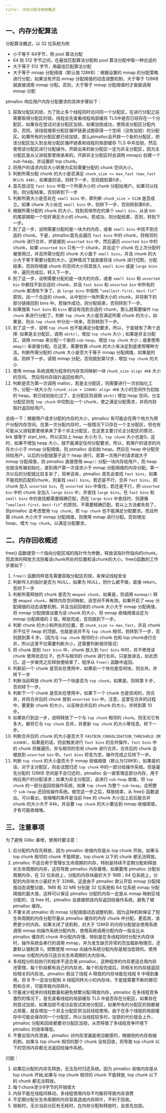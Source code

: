 ```yaml
---
title： 内存分配与释放概述
---
```


## 一、内存分配算法

分配算法概述，以 32 位系统为例

- 小于等于 64字节，用 pool 算法分配
- 64 到 512 字节之间，在最佳匹配算法分配和 pool 算法分配中取一种合适的
- 大于等于 512 字节，用最佳匹配算法分配
- 大于等于 mmap 分配阈值（默认值 128KB）：根据设置的 mmap 的分配策略进行分配，如果没有开启 mmap 分配阈值的动态调整机制，大于等于 128KB 就直接调用 mmap 分配。否则，大于等于 mmap 分配阈值时才直接调用 mmap 分配

ptmalloc 响应用户内存分配要求的具体步骤如下：

1. 获取分配区的锁，为了防止多个线程同时访问同一个分配区，在进行分配之前需要取得分配区的锁。线程会先查看线程局部缓存 TLS中是否已经存在一个分配区，如果存在尝试对该分配区加锁，如果加锁成功，使用该分配区分配内存，否则，该线程搜索分配区循环链表试图获得一个空闲（没有加锁）的分配区。如果所有的分配区都已经加锁，那么ptmalloc会开辟一个新的分配区，把该分配区加入到全局分配区循环链表和线程的局部缓存 TLS 中并加锁，然后使用该分配区进行分配操作。开辟出来的新分配区一定为非主分配区，因为主分配区是从父进程那里继承来的。开辟非主分配区时会调用 mmap() 创建一个 sub-heap，并设置好 top chunk。 
2. 将用户的请求内存大小转换为实际需要分配的 chunk 空间大小。 
3. 判断所需分配 chunk 的大小是否满足 `chunk_size <= max_fast (max_fast 默认为 64B)`，如果是的话，则转下一步，否则跳到第5步。 
4. 首先尝试在 `fast bins` 中取一个所需大小的 chunk 分配给用户。如果可以找到，则分配结束。否则转到下一步
5. 判断所需大小是否处在 `small bins` 中，即判断 `chunk_size < 512B` 是否成立。如果 chunk 大小处在 `small bins` 中，则转下一步，否则转到第6步。 
6. 根据所需分配的 chunk 的大小，找到具体所在的某个 `small bin`，从该 bin 的尾部摘取一个恰好满足大小的 chunk。若成功，则分配结束，否则，转到下一步。 
7. 到了这一步，说明需要分配的是一块大的内存，或者 `small bins` 中找不到合适的 chunk。于是，ptmalloc首先会遍历 `fast bins` 中的 chunk，将相邻的 chunk 进行合并，并链接到 `unsorted bin` 中，然后遍历 `unsorted bin` 中的 chunk，如果 `unsorted bin` 只有一个 chunk，并且这个 chunk 在上次分配时被使用过，并且所需分配的 chunk 大小属于 `small bins`，并且 chunk 的大小大于等于需要分配的大小，这种情况下就直接将该 chunk 进行切割，分配结束，否则将根据 chunk 的空间大小将其放入 `small bins` 或是 `large bins` 中，遍历完成后，转入下一步。 
8. 到了这一步，说明需要分配的是一块大的内存，或者 `small bins` 和 `unsorted bin` 中都找不到合适的 chunk，并且 `fast bins` 和 `unsorted bin` 中所有的 chunk 都清除干净了。从 `large bins` 中按照 `“smallest-first，best-fit”` 原则，找一个合适的 chunk，从中划分一块所需大小的 chunk，并将剩下的部分链接回到 bins 中。若操作成功，则分配结束，否则转到下一步。 
9. 如果搜索 `fast bins` 和 `bins` 都没有找到合适的 chunk，那么就需要操作 `top chunk` 来进行分配了。判断 `top chunk` 大小是否满足所需 chunk 的大小，如果是，则从 `top chunk` 中分出一块来。否则转到下一步。 
10. 到了这一步，说明 `top chunk` 也不能满足分配要求，所以，于是就有了两个选择: 如果是主分配区，调用 `sbrk()`，增加 `top chunk` 大小；如果是非主分配区，调用 mmap 来分配一个新的 `sub-heap`，增加 `top chunk` 大小；或者使用 `mmap()` 来直接分配。在这里，需要依靠 chunk 的大小来决定到底使用哪种方法。判断所需分配的 chunk 大小是否大于等于 mmap 分配阈值，如果是的话，则转下一步，调用 mmap 分配，否则跳到第12步，增加 `top chunk` 的大小
11. 使用 mmap 系统调用为程序的内存空间映射一块 `chunk_size align 4kB` 大小的空间。 然后将内存指针返回给用户。 
12. 判断是否为第一次调用 malloc，若是主分配区，则需要进行一次初始化工作，分配一块大小为 `(chunk_size + 128KB) align 4KB` 大小的空间作为初始的 heap。若已经初始化过了，主分配区则调用 `sbrk()` 增加 heap 空间，分主分配区则在 `top chunk` 中切割出一个 chunk，使之满足分配需求，并将内存指针返回给用户。 

总结一下：根据用户请求分配的内存的大小，ptmalloc 有可能会在两个地方为用户分配内存空间。在第一次分配内存时，一般情况下只存在一个主分配区，但也有可能从父进程那里继承来了多个非主分配区，在这里主要讨论主分配区的情况，brk 值等于 start_brk，所以实际上 heap 大小为 0，`top chunk` 大小也是0。这时，如果不增加 heap 大小，就不能满足任何分配要求。所以，若用户的请求的内存大小小于 mmap 分配阈值，则 ptmalloc 会初始 heap。然后在 heap 中分配空间给用户，以后的分配就基于这个 heap 进行。若第一次用户的请求就大于 mmap 分配阈值，则 ptmalloc 直接使用 `mmap()` 分配一块内存给用户，而 heap 也就没有被初始化，直到用户第一次请求小于 mmap 分配阈值的内存分配。第一次以后的分配就比较复杂了，简单说来，ptmalloc 首先会查找 `fast bins`，如果不能找到匹配的chunk，则查找 `small bins`。若还是不行，合并 `fast bins`，把 chunk 加入 `unsorted bin`，在 `unsorted bin` 中查找，若还是不行，把 `unsorted bin` 中的 chunk 全加入 `large bins` 中，并查找 `large bins`。在 `fast bins` 和 `small bins` 中的查找都需要精确匹配，而在 `large bins` 中查找时，则遵循 `“smallest-first，best-fit”` 的原则，不需要精确匹配。若以上方法都失败了，则ptmalloc 会考虑使用 `top chunk`。若 `top chunk` 也不能满足分配要求。而且所需 chunk 大小大于 mmap 分配阈值，则使用 mmap 进行分配。否则增加 heap，增大 `top chunk`。以满足分配要求。 

## 二、内存回收概述

free() 函数接受一个指向分配区域的指针作为参数，释放该指针所指向的chunk。而具体的释放方法则看该chunk所处的位置和该chunk的大小。free()函数的工作步骤如下： 

1. `free()` 函数同样首先需要获取分配区的锁，来保证线程安全
2. 判断传入的指针是否为 NULL，如果为 NULL，则什么都不做，直接 return。否则下一步
3. 判断所需释放的 chunk 是否为 `mmaped chunk`，如果是，则调用 `munmap()` 释放 `mmaped chunk`，解除内存空间映射，该空间不再有效。如果开启了 `mmap` 分配阈值的动态调整机制，并且当前回收的 chunk 大小大于 mmap 分配阈值，将 mmap 分配阈值设置为该 chunk 的大小，将 mmap 收缩阈值设定为 mmap 分配阈值的 2 倍，释放完成，否则跳到下一步。 
4. 判断 chunk 的大小和所处的位置，若 `chunk_size <= max_fast`，并且 chunk 并不位于 heap 的顶部，也就是说并不与 `top chunk` 相邻，则转到下一步，否则跳到第 6 步。（因为与 `top chunk` 相邻的小 chunk 也和 top chunk进行合并，所以这里不仅需要判断大小，还需要判断相邻情况） 
5. 将 chunk 放到 `fast bins` 中，chunk 放入到 `fast bins` 中时，并不修改该 chunk 使用状态位 P。也不与相邻的 chunk 进行合并。只是放进去，如此而已。这一步做完之后释放便结束了，程序从 `free()` 函数中返回。
6. 判断前一个 chunk 是否处在使用中，如果前一个块也是空闲块，则合并。并转下一步
7. 判断当前释放 chunk 的下一个块是否为 `top chunk`，如果是，则转第 9 步，否则转下一步。 
8. 判断下一个 chunk 是否处在使用中，如果下一个 chunk 也是空闲的，则合并，并将合并后的 chunk 放到 `unsorted bin` 中。注意，这里在合并的过程中，要更新 chunk 的大小，以反映合并后的 chunk 的大小。并转到第 10 步。
9. 如果执行到这一步，说明释放了一个与 `top chunk` 相邻的 `chunk`。则无论它有多大，都将它与 `top chunk` 合并，并更新 `top chunk` 的大小等信息。转下一步。 
10. 判断合并后的 chunk 的大小是否大于 `FASTBIN_CONSOLIDATION_THRESHOLD（默认64KB）`，如果是的话，则会触发进行 `fast bins` 的合并操作，`fast bins` 中的 chunk 将被遍历，并与相邻的空闲 chunk 进行合并，合并后的 chunk 会被放到 `unsorted bin` 中。`fast bins` 将变为空，操作完成之后转下一步。 
11. 判断 `top chunk` 的大小是否大于 mmap 收缩阈值（默认为128KB），如果是的话，对于主分配区，则会试图归还 `top chunk` 中的一部分给操作系统。但是最先分配的 128KB 空间是不会归还的，ptmalloc 会一直管理这部分内存，用于响应用户的分配请求；如果为非主分配区，会进行 `sub-heap` 收缩，将 `top chunk` 的一部分返回给操作系统，如果 `top chunk` 为整个 `sub-heap`，会把整个 `sub-heap` 还回给操作系统。做完这一步之后，释放结束，从 free() 函数退出。可以看出，收缩堆的条件是当前 free 的 chunk 大小加上前后能合并 chunk 的大小大于 64k，并且要 `top chunk` 的大小要达到 mmap 收缩阈值，才有可能收缩堆。 

## 三、注意事项

为了避免 Glibc 暴增，使用时要注意：

1. 后分配的内存先释放，因为 ptmalloc 收缩内存是从 top chunk 开始，如果与 top chunk 相邻的 chunk 不能释放，top chunk 以下的 chunk 都无法释放。
2. ptmalloc 不适合用于管理长生命周期的内存，特别是持续不定期分配和释放长生命周期的内存，这将导致 ptmalloc 内存暴增。如果要用 ptmalloc 分配长周期内存，在 32 位系统上，分配的内存块最好大于 1MB；64 位系统上，分配的内存块大小最好大于 32MB。这是由于 ptmalloc 默认开启 mmap 分配阈值动态调整功能，1MB 和 32 MB 分别是 32 位系统和 64 位系统 mmap 分配阈值的最大值，这样可以保证 ptmalloc 分配的内存一定是从 mmap 映射区域分配的，当 free 时，ptmalloc 会直接把该内存返回给操作系统，避免了被 ptmalloc 缓存。
3. 不要关闭 ptmalloc 的 mmap 分配阈值动态调整机制，因为这种机制保证了短生命周期的内存分配尽量从 ptmalloc 缓存的内存 chunk 中分配，更高效，浪费更少的内存。如果关闭了该机制，对大于 128KB 的内存分配就会使用系统调用 mmap 向操作系统分配内存，使用系统调用分配内存一般会比从 ptmalloc 缓存的 chunk 中分配内存慢，特别是在多线程同时分配大内存块时，操作系统会串行的调用 mmap，并为发生缺页异常的页加载新物理页，还要默认强制清 0。频繁使用 mmap 向操作系统分配内存是相当低效的。使用 mmap 分配的内存只适合长生命周期的大内存块。
4. 多线程分阶段执行的程序不适合用 ptmalloc，这种程序的内存更适合用内存池管理，每个阶段都有自己的内存池，每个阶段完成后，将相关的内存就返回给相关的内存池。ptmalloc 假设了线程 A 释放的内存块能在线程 B 中得到重用，但 B 不一定会分配和 A 线程同样大小的内存块，于是就需要不断的做切割和合并，可能导致内存碎片。
5. 尽量减少程序的线程数量和避免频繁分配/释放内存，ptmalloc 在多线程竞争激烈的情况下，首先查看线程的局部缓存 TLS 中是否存在分配区，如果存在则尝试加锁，如果加锁不成功会尝试其他分配区，如果所有的分配区的锁都被占用着，就会增加一个非主分配区供当前线程使用。由于在多个线程的局部缓存中可能会保存同一个分配区，所以当线程较多时，加锁的代价就会上升，ptmalloc 分配和回收都要对分配区加锁，从而导致了多线程竞争环境下 ptmalloc 的效率降低。
6. 不要出现内存泄漏，ptmalloc 对内存泄漏是相当敏感的，根据他的内存收缩机制，如果与 top chunk 相邻的那个 chunk 没有回收，将导致 top chunk 以下的空闲内存都无法返回给操作系统。

问题：

1. 如果后分配的内存先释放，无法及时归还系统。因为 ptmalloc 收缩内存是从 top chunk 开始,如果与 top chunk 相邻的 chunk 不能释放, top chunk 以下的 chunk 都无法释放。
2. 每个chunk至少8字节的开销很大
3. 内存不能在线程间移动，多线程使用内存不均衡将导致内存浪费
4. 不定期分配长生命周期的内存容易造成内存碎片，不利于回收。
5. 锁耗时，无论当前分区有无耗时，在内存分配和释放时，会首先加锁。

